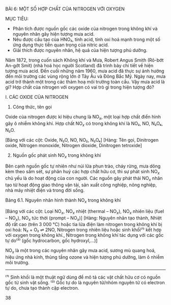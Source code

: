 BÀI 6: MỘT SỐ HỢP CHẤT CỦA NITROGEN VỚI OXYGEN

MỤC TIÊU:
- Phân tích được nguồn gốc các oxide của nitrogen trong không khí và nguyên nhân gây hiện tượng mưa acid.
- Nêu được cấu tạo của HNO₃, tính acid, tính oxi hoá mạnh trong một số ứng dụng thực tiễn quan trọng của nitric acid.
- Giải thích được nguyên nhân, hệ quả của hiện tượng phú dưỡng.

Năm 1872, trong cuốn sách Không khí và Mưa, Robert Angus Smith (Rô-bớt An-gớt Smit) (nhà hoá học người Scotland) đã trình bày chi tiết về hiện tượng mưa acid. Đến cuối những năm 1960, mưa acid đã thực sự ảnh hưởng đến môi trường các vùng rộng lớn ở Tây Âu và Đông Bắc Mỹ. Ngày nay, mưa acid trở thành một trong các thảm hoạ môi trường toàn cầu. Vậy mưa acid là gì? Hợp chất của nitrogen với oxygen có vai trò gì trong hiện tượng đó?

I. CÁC OXIDE CỦA NITROGEN

1. Công thức, tên gọi

Oxide của nitrogen được kí hiệu chung là NO$_x$, một loại hợp chất điển hình gây ô nhiễm không khí. Hợp chất NO$_x$ có trong không khí là NO₂, NO, N₂O₄, N₂O.

[Bảng với các cột: Oxide, N₂O, NO, NO₂, N₂O₄]
[Hàng: Tên gọi, Dinitrogen oxide, Nitrogen monoxide, Nitrogen dioxide, Dinitrogen tetroxide]

2. Nguồn gốc phát sinh NO$_x$ trong không khí

Bên cạnh nguồn gốc tự nhiên như núi lửa phun trào, cháy rừng, mưa dông kèm theo sấm sét, sự phân huỷ các hợp chất hữu cơ, thì sự phát sinh NO$_x$ chủ yếu là do hoạt động của con người. Các nguồn gây phát thải NO$_x$ nhân tạo từ hoạt động giao thông vận tải, sản xuất công nghiệp, nông nghiệp, nhà máy nhiệt điện và trong đời sống.

Bảng 6.1. Nguyên nhân hình thành NO$_x$ trong không khí

[Bảng với các cột: Loại NO$_x$, NO$_x$ nhiệt (thermal – NO$_x$), NO$_x$ nhiên liệu (fuel – NO$_x$), NO$_x$ tức thời (prompt – NO$_x$)]
[Hàng: Nguyên nhân tạo thành, Nhiệt độ rất cao (trên 3 000 °C) hoặc tia lửa điện làm nitrogen trong không khí bị oxi hoá: N₂ + O₂ ⇌ 2NO, Nitrogen trong nhiên liệu hoặc sinh khối⁽¹⁾ kết hợp với oxygen trong không khí., Nitrogen trong không khí tác dụng với các gốc tự do⁽²⁾ (gốc hydrocarbon, gốc hydroxyl,...)]

NO$_x$ là một trong các nguyên nhân gây mưa acid, sương mù quang hoá, hiệu ứng nhà kính, thủng tầng ozone và hiện tượng phú dưỡng, làm ô nhiễm môi trường.

---
⁽¹⁾ Sinh khối là một thuật ngữ dùng để mô tả các vật chất hữu cơ có nguồn gốc từ sinh vật sống.
⁽²⁾ Gốc tự do là nguyên tử/nhóm nguyên tử có electron tự do, chưa tạo thành cặp electron.

38